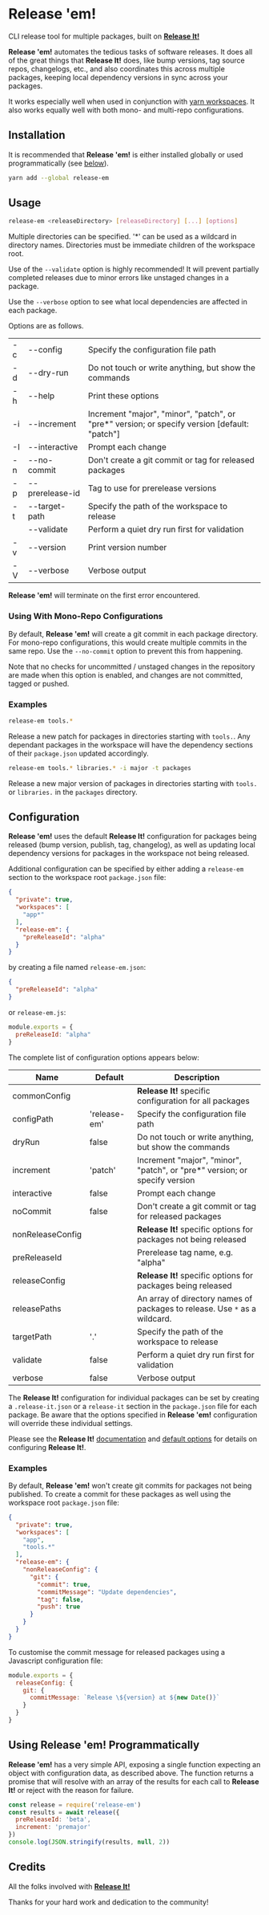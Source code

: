 # Release 'em!

CLI release tool for multiple packages, built on [**Release It!**](https://github.com/release-it/release-it)

**Release 'em!** automates the tedious tasks of software releases. It does all 
of the great things that **Release It!** does, like bump versions, tag source 
repos, changelogs, etc., and also coordinates this across multiple packages,
keeping local dependency versions in sync across your packages. 

It works especially well when used in conjunction with 
[yarn workspaces](https://yarnpkg.com/lang/en/docs/workspaces/).
It also works equally well with both mono- and multi-repo configurations.

## Installation

It is recommended that **Release 'em!** is either installed globally or used
programmatically (see [below](#using-release-em-programmatically)).

```bash
yarn add --global release-em
```

## Usage

```bash
release-em <releaseDirectory> [releaseDirectory] [...] [options]
```

Multiple directories can be specified. '*' can be used as a wildcard in 
directory names. Directories must be immediate children of the workspace root.

Use of the `--validate` option is highly recommended! It will prevent partially
completed releases due to minor errors like unstaged changes in a package.

Use the `--verbose` option to see what local dependencies are affected in each
package.

Options are as follows.

| | | |
-|-|-
-c|--config       |Specify the configuration file path
-d|--dry-run      |Do not touch or write anything, but show the commands
-h|--help         |Print these options
-i|--increment    |Increment "major", "minor", "patch", or "pre*" version; or specify version [default: "patch"]
-I|--interactive  |Prompt each change
-n|--no-commit    |Don't create a git commit or tag for released packages
-p|--prerelease-id|Tag to use for prerelease versions
-t|--target-path  |Specify the path of the workspace to release
| |--validate     |Perform a quiet dry run first for validation
-v|--version      |Print version number
-V|--verbose      |Verbose output

**Release 'em!** will terminate on the first error encountered.

### Using With Mono-Repo Configurations

By default, **Release 'em!** will create a git commit in each package 
directory. For mono-repo configurations, this would create multiple commits
in the same repo. Use the `--no-commit` option to prevent this from happening.

Note that no checks for uncommitted / unstaged changes in the repository are 
made when this option is enabled, and changes are not committed, tagged or
pushed.

### Examples

```bash
release-em tools.*
```

Release a new patch for packages in directories starting with `tools.`. 
Any dependant packages in the workspace will have the dependency
sections of their `package.json` updated accordingly.

```bash
release-em tools.* libraries.* -i major -t packages
```

Release a new major version of packages in directories starting with `tools.` 
or `libraries.` in the `packages` directory.

## Configuration

**Release 'em!** uses the default **Release It!** configuration for packages 
being released (bump version, publish, tag, changelog), as well as updating 
local dependency versions for packages in the workspace not being released.

Additional configuration can be specified by either adding a `release-em` 
section to the workspace root `package.json` file: 

```JSON
{
  "private": true,
  "workspaces": [
    "app*"
  ],
  "release-em": {
    "preReleaseId": "alpha"
  }
}
```

by creating a file named `release-em.json`:

```JSON
{
  "preReleaseId": "alpha"
}
```

or `release-em.js`:

```Javascript
module.exports = {
  preReleaseId: "alpha"
}
```

The complete list of configuration options appears below:

Name|Default|Description
-|-|-
commonConfig||**Release It!** specific configuration for all packages
configPath|'release-em'|Specify the configuration file path
dryRun|false|Do not touch or write anything, but show the commands
increment|'patch'|Increment "major", "minor", "patch", or "pre*" version; or specify version
interactive|false|Prompt each change
noCommit|false|Don't create a git commit or tag for released packages
nonReleaseConfig||**Release It!** specific options for packages not being released
preReleaseId||Prerelease tag name, e.g. "alpha"
releaseConfig||**Release It!** specific options for packages being released
releasePaths||An array of directory names of packages to release. Use `*` as a wildcard.
targetPath|'.'|Specify the path of the workspace to release
validate|false|Perform a quiet dry run first for validation
verbose|false|Verbose output

The **Release It!** configuration for individual packages can be set by 
creating a `.release-it.json` or a `release-it` section in the `package.json` 
file for each package. Be aware that the options specified in **Release 'em!**
configuration will override these individual settings.

Please see the **Release It!** [documentation](https://github.com/release-it/release-it#configuration) and 
[default options](https://github.com/release-it/release-it/blob/master/conf/release-it.json)
for details on configuring **Release It!**.

### Examples

By default, **Release 'em!** won't create git commits for packages not being
published. To create a commit for these packages as well using the workspace
root `package.json` file:

```JSON
{
  "private": true,
  "workspaces": [
    "app",
    "tools.*"
  ],
  "release-em": {
    "nonReleaseConfig": {
      "git": {
        "commit": true,
        "commitMessage": "Update dependencies",
        "tag": false,
        "push": true    
      }
    }
  }
}
```

To customise the commit message for released packages using a Javascript 
configuration file:

```Javascript
module.exports = {
  releaseConfig: {
    git: {
      commitMessage: `Release \${version} at ${new Date()}`
    }
  }
}
```

## Using **Release 'em!** Programmatically

**Release 'em!** has a very simple API, exposing a single function expecting
an object with configuration data, as described above. The function returns a
promise that will resolve with an array of the results for each call to
**Release It!** or reject with the reason for failure.

```Javascript
const release = require('release-em')
const results = await release({
  preReleaseId: 'beta',
  increment: 'premajor'
})
console.log(JSON.stringify(results, null, 2))
```

## Credits

All the folks involved with [**Release It!**](https://github.com/release-it/release-it)

Thanks for your hard work and dedication to the community!